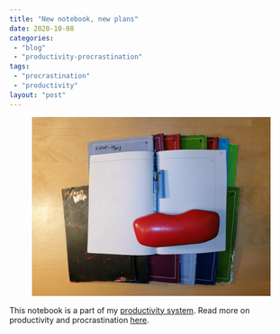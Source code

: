 ```yaml
---
title: "New notebook, new plans"
date: 2020-10-08
categories: 
 - "blog"
 - "productivity-procrastination"
tags: 
 - "procrastination"
 - "productivity"
layout: "post"
---
```


<!-- wp:image {"id":3622,"sizeSlug":"large"} -->
<figure class="wp-block-image size-large"><img src="/assets/img/2020/10/image-4.png" alt="" class="wp-image-3622"></figure>
<!-- /wp:image -->

<!-- wp:paragraph -->
This notebook is a part of my [productivity system](https://gorelik.net/2018/02/20/the-best-productivity-system-i-know/). Read more on productivity and procrastination [here](https://gorelik.net/category/productivity-procrastination/).


<!-- /wp:paragraph -->
